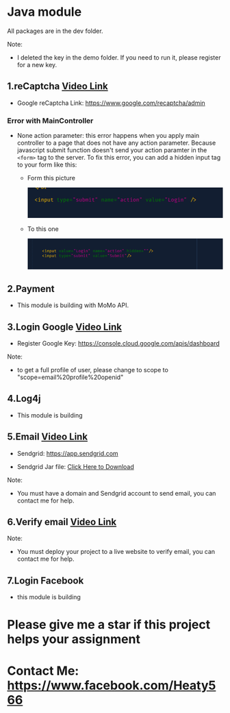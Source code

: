 # Java module

All packages are in the dev folder.

Note:

- I deleted the key in the demo folder. If you need to run it, please register for a new key.

## 1.reCaptcha [Video Link](https://youtu.be/MMCyGZnHgvE)

- Google reCaptcha Link: https://www.google.com/recaptcha/admin

### Error with MainController

- None action parameter: this error happens when you apply main controller to a page that does not have any action parameter. Because javascript submit function doesn't send your action paramter in the `<form>` tag to the server. To fix this error, you can add a hidden input tag to your form like this:

  - Form this picture

    ![HTML2](document/recapcha1.png)

  - To this one

    ![HTML2](document/recapcha2.png)

## 2.Payment

- This module is building with MoMo API.

## 3.Login Google [Video Link](https://youtu.be/bCkGaym6SSQ)

- Register Google Key: https://console.cloud.google.com/apis/dashboard

Note:

- to get a full profile of user, please change to scope to "scope=email%20profile%20openid"

## 4.Log4j

- This module is building

## 5.Email [Video Link](https://youtu.be/4YDLckENeRQ)

- Sendgrid: https://app.sendgrid.com

- Sendgrid Jar file: [Click Here to Download](./dev/send-email/sendgrid-java.jar)

Note:

- You must have a domain and Sendgrid account to send email, you can contact me for help.

## 6.Verify email [Video Link](https://youtu.be/1Enj2qEZbxw)

Note:

- You must deploy your project to a live website to verify email, you can contact me for help.

## 7.Login Facebook

- this module is building

# Please give me a star if this project helps your assignment

# Contact Me: https://www.facebook.com/Heaty566
